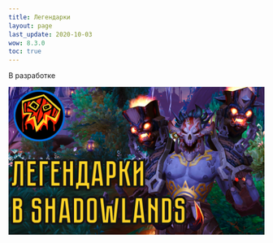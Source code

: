 ```yaml
---
title: Легендарки
layout: page
last_update: 2020-10-03 
wow: 8.3.0
toc: true
---
```


В разработке

[![test1](/assets/img/legendary_video.png)](https://youtu.be/De5MLStsvnk)
